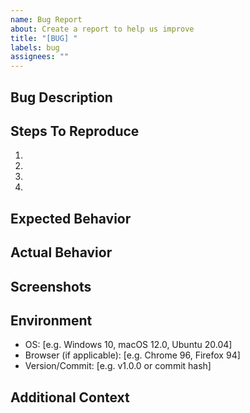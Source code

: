 ```yaml
---
name: Bug Report
about: Create a report to help us improve
title: "[BUG] "
labels: bug
assignees: ""
---
```


## Bug Description

<!-- A clear and concise description of what the bug is -->

## Steps To Reproduce

<!-- Steps to reproduce the behavior -->

1.
2.
3.
4.

## Expected Behavior

<!-- A clear and concise description of what you expected to happen -->

## Actual Behavior

<!-- What actually happened -->

## Screenshots

<!-- If applicable, add screenshots to help explain your problem -->

## Environment

<!-- Please complete the following information -->

- OS: [e.g. Windows 10, macOS 12.0, Ubuntu 20.04]
- Browser (if applicable): [e.g. Chrome 96, Firefox 94]
- Version/Commit: [e.g. v1.0.0 or commit hash]

## Additional Context

<!-- Add any other context about the problem here -->
